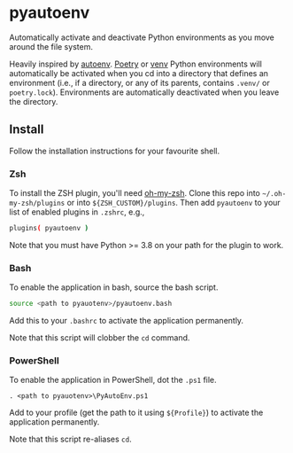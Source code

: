 # pyautoenv

Automatically activate and deactivate Python environments
as you move around the file system.

Heavily inspired by [autoenv](https://github.com/hyperupcall/autoenv).
[Poetry](https://python-poetry.org/) or
[venv](https://docs.python.org/3/library/venv.html)
Python environments will automatically be activated when you cd into
a directory that defines an environment
(i.e., if a directory, or any of its parents,
contains `.venv/` or `poetry.lock`).
Environments are automatically deactivated when you leave the directory.

## Install

Follow the installation instructions for your favourite shell.

### Zsh

To install the ZSH plugin, you'll need [oh-my-zsh](https://ohmyz.sh/).
Clone this repo into `~/.oh-my-zsh/plugins` or into `${ZSH_CUSTOM}/plugins`.
Then add `pyautoenv` to your list of enabled plugins in `.zshrc`, e.g.,

```zsh
plugins( pyautoenv )
```

Note that you must have Python >= 3.8 on your path for the plugin to work.


### Bash

To enable the application in bash, source the bash script.

```bash
source <path to pyauotenv>/pyautoenv.bash
```

Add this to your `.bashrc` to activate the application permanently.

Note that this script will clobber the `cd` command.

### PowerShell

To enable the application in PowerShell, dot the `.ps1` file.

```pwsh
. <path to pyauotenv>\PyAutoEnv.ps1
```

Add to your profile (get the path to it using `${Profile}`) to activate
the application permanently.

Note that this script re-aliases `cd`.
